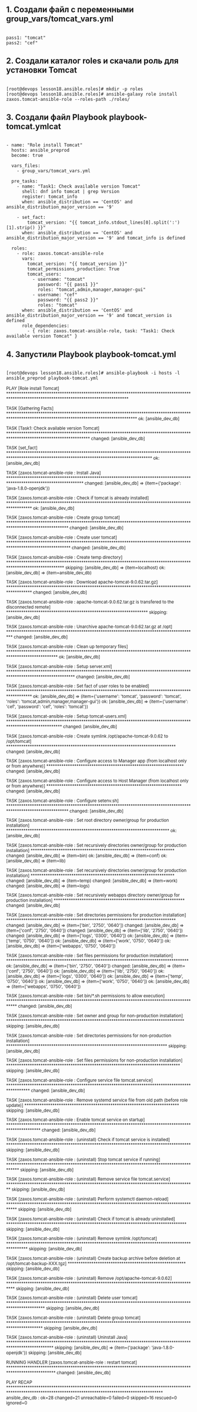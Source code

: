 ## 1. Создали файл с переменными group_vars/tomcat_vars.yml

```

pass1: "tomcat"
pass2: "cef"

```

## 2. Создали каталог roles и скачали роль для установки Tomcat

```

[root@devops lesson18.ansible.roles]# mkdir -p roles
[root@devops lesson18.ansible.roles]# ansible-galaxy role install zaxos.tomcat-ansible-role --roles-path ./roles/

```

## 3. Создали файл Playbook playbook-tomcat.ymlcat

```

- name: "Role install Tomcat"
  hosts: ansible_preprod
  become: true

  vars_files:
    - group_vars/tomcat_vars.yml

  pre_tasks:
    - name: "Task1: Check available version Tomcat"
      shell: dnf info tomcat | grep Version
      register: tomcat_info
      when: ansible_distribution == 'CentOS' and ansible_distribution_major_version == '9'

    - set_fact:
        tomcat_version: "{{ tomcat_info.stdout_lines[0].split(':')[1].strip() }}"
      when: ansible_distribution == 'CentOS' and ansible_distribution_major_version == '9' and tomcat_info is defined

  roles:
    - role: zaxos.tomcat-ansible-role
      vars:
        tomcat_version: "{{ tomcat_version }}"
        tomcat_permissions_production: True
        tomcat_users:
          - username: "tomcat"
            password: "{{ pass1 }}"
            roles: "tomcat,admin,manager,manager-gui"
          - username: "cef"
            password: "{{ pass2 }}"
            roles: "tomcat"
      when: ansible_distribution == 'CentOS' and ansible_distribution_major_version == '9' and tomcat_version is defined
      role_dependencies:
        - { role: zaxos.tomcat-ansible-role, task: "Task1: Check available version Tomcat" }

```

## 4. Запустили Playbook playbook-tomcat.yml

```

[root@devops lesson18.ansible.roles]# ansible-playbook -i hosts -l ansible_preprod playbook-tomcat.yml

```

<sub>


PLAY [Role install Tomcat] ***********************************************************************************************************************************************

TASK [Gathering Facts] ***************************************************************************************************************************************************
ok: [ansible_dev_db]

TASK [Task1: Check available version Tomcat] *****************************************************************************************************************************
changed: [ansible_dev_db]

TASK [set_fact] **********************************************************************************************************************************************************
ok: [ansible_dev_db]

TASK [zaxos.tomcat-ansible-role : Install Java] **************************************************************************************************************************
changed: [ansible_dev_db] => (item={'package': 'java-1.8.0-openjdk'})

TASK [zaxos.tomcat-ansible-role : Check if tomcat is already installed] **************************************************************************************************
ok: [ansible_dev_db]

TASK [zaxos.tomcat-ansible-role : Create group tomcat] *******************************************************************************************************************
changed: [ansible_dev_db]

TASK [zaxos.tomcat-ansible-role : Create user tomcat] ********************************************************************************************************************
changed: [ansible_dev_db]

TASK [zaxos.tomcat-ansible-role : Create temp directory] *****************************************************************************************************************
skipping: [ansible_dev_db] => (item=localhost)
ok: [ansible_dev_db] => (item=ansible_dev_db)

TASK [zaxos.tomcat-ansible-role : Download apache-tomcat-9.0.62.tar.gz] **************************************************************************************************
changed: [ansible_dev_db]

TASK [zaxos.tomcat-ansible-role : apache-tomcat-9.0.62.tar.gz is transfered to the disconnected remote] ******************************************************************
skipping: [ansible_dev_db]

TASK [zaxos.tomcat-ansible-role : Unarchive apache-tomcat-9.0.62.tar.gz at /opt] *****************************************************************************************
changed: [ansible_dev_db]

TASK [zaxos.tomcat-ansible-role : Clean up temporary files] **************************************************************************************************************
ok: [ansible_dev_db]

TASK [zaxos.tomcat-ansible-role : Setup server.xml] **********************************************************************************************************************
changed: [ansible_dev_db]

TASK [zaxos.tomcat-ansible-role : Set fact of user roles to be enabled] **************************************************************************************************
ok: [ansible_dev_db] => (item={'username': 'tomcat', 'password': 'tomcat', 'roles': 'tomcat,admin,manager,manager-gui'})
ok: [ansible_dev_db] => (item={'username': 'cef', 'password': 'cef', 'roles': 'tomcat'})

TASK [zaxos.tomcat-ansible-role : Setup tomcat-users.xml] ****************************************************************************************************************
changed: [ansible_dev_db]

TASK [zaxos.tomcat-ansible-role : Create symlink /opt/apache-tomcat-9.0.62 to /opt/tomcat] *******************************************************************************
changed: [ansible_dev_db]

TASK [zaxos.tomcat-ansible-role : Configure access to Manager app (from localhost only or from anywhere)] ****************************************************************
changed: [ansible_dev_db]

TASK [zaxos.tomcat-ansible-role : Configure access to Host Manager (from localhost only or from anywhere)] ***************************************************************
changed: [ansible_dev_db]

TASK [zaxos.tomcat-ansible-role : Configure setenv.sh] *******************************************************************************************************************
changed: [ansible_dev_db]

TASK [zaxos.tomcat-ansible-role : Set root directory owner/group for production installation] ****************************************************************************
ok: [ansible_dev_db]

TASK [zaxos.tomcat-ansible-role : Set recursively directories owner/group for production installation] *******************************************************************
changed: [ansible_dev_db] => (item=bin)
ok: [ansible_dev_db] => (item=conf)
ok: [ansible_dev_db] => (item=lib)

TASK [zaxos.tomcat-ansible-role : Set recursively directories owner/group for production installation] *******************************************************************
changed: [ansible_dev_db] => (item=temp)
changed: [ansible_dev_db] => (item=work)
changed: [ansible_dev_db] => (item=logs)

TASK [zaxos.tomcat-ansible-role : Set recursively webapps directory owner/group for production installation] *************************************************************
changed: [ansible_dev_db]

TASK [zaxos.tomcat-ansible-role : Set directories permissions for production installation] *******************************************************************************
changed: [ansible_dev_db] => (item=['bin', '2750', '0640'])
changed: [ansible_dev_db] => (item=['conf', '2750', '0640'])
changed: [ansible_dev_db] => (item=['lib', '2750', '0640'])
changed: [ansible_dev_db] => (item=['logs', '0300', '0640'])
ok: [ansible_dev_db] => (item=['temp', '0750', '0640'])
ok: [ansible_dev_db] => (item=['work', '0750', '0640'])
ok: [ansible_dev_db] => (item=['webapps', '0750', '0640'])

TASK [zaxos.tomcat-ansible-role : Set files permissions for production installation] *************************************************************************************
ok: [ansible_dev_db] => (item=['bin', '2750', '0640'])
changed: [ansible_dev_db] => (item=['conf', '2750', '0640'])
ok: [ansible_dev_db] => (item=['lib', '2750', '0640'])
ok: [ansible_dev_db] => (item=['logs', '0300', '0640'])
ok: [ansible_dev_db] => (item=['temp', '0750', '0640'])
ok: [ansible_dev_db] => (item=['work', '0750', '0640'])
ok: [ansible_dev_db] => (item=['webapps', '0750', '0640'])

TASK [zaxos.tomcat-ansible-role : Set bin/*.sh permissions to allow execution] *******************************************************************************************
changed: [ansible_dev_db]

TASK [zaxos.tomcat-ansible-role : Set owner and group for non-production installation] ***********************************************************************************
skipping: [ansible_dev_db]

TASK [zaxos.tomcat-ansible-role : Set directories permissions for non-production installation] ***************************************************************************
skipping: [ansible_dev_db]

TASK [zaxos.tomcat-ansible-role : Set files permissions for non-production installation] *********************************************************************************
skipping: [ansible_dev_db]

TASK [zaxos.tomcat-ansible-role : Configure service file tomcat.service] *************************************************************************************************
changed: [ansible_dev_db]

TASK [zaxos.tomcat-ansible-role : Remove systemd service file from old path (before role update)] ************************************************************************
skipping: [ansible_dev_db]

TASK [zaxos.tomcat-ansible-role : Enable tomcat service on startup] ******************************************************************************************************
changed: [ansible_dev_db]

TASK [zaxos.tomcat-ansible-role : (uninstall) Check if tomcat service is installed] **************************************************************************************
skipping: [ansible_dev_db]

TASK [zaxos.tomcat-ansible-role : (uninstall) Stop tomcat service if running] ********************************************************************************************
skipping: [ansible_dev_db]

TASK [zaxos.tomcat-ansible-role : (uninstall) Remove service file tomcat.service] ****************************************************************************************
skipping: [ansible_dev_db]

TASK [zaxos.tomcat-ansible-role : (uninstall) Perform systemctl daemon-reload] *******************************************************************************************
skipping: [ansible_dev_db]

TASK [zaxos.tomcat-ansible-role : (uninstall) Check if tomcat is already uninstalled] ************************************************************************************
skipping: [ansible_dev_db]

TASK [zaxos.tomcat-ansible-role : (uninstall) Remove symlink /opt/tomcat] ************************************************************************************************
skipping: [ansible_dev_db]

TASK [zaxos.tomcat-ansible-role : (uninstall) Create backup archive before deletion at /opt/tomcat-backup-XXX.tgz] *******************************************************
skipping: [ansible_dev_db]

TASK [zaxos.tomcat-ansible-role : (uninstall) Remove /opt/apache-tomcat-9.0.62] ******************************************************************************************
skipping: [ansible_dev_db]

TASK [zaxos.tomcat-ansible-role : (uninstall) Delete user tomcat] ********************************************************************************************************
skipping: [ansible_dev_db]

TASK [zaxos.tomcat-ansible-role : (uninstall) Delete group tomcat] *******************************************************************************************************
skipping: [ansible_dev_db]

TASK [zaxos.tomcat-ansible-role : (uninstall) Uninstall Java] ************************************************************************************************************
skipping: [ansible_dev_db] => (item={'package': 'java-1.8.0-openjdk'})
skipping: [ansible_dev_db]

RUNNING HANDLER [zaxos.tomcat-ansible-role : restart tomcat] *************************************************************************************************************
changed: [ansible_dev_db]

PLAY RECAP ***************************************************************************************************************************************************************
ansible_dev_db             : ok=28   changed=21   unreachable=0    failed=0    skipped=16   rescued=0    ignored=0



</sub>